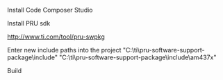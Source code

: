 
Install Code Composer Studio

Install PRU sdk

http://www.ti.com/tool/pru-swpkg

Enter new include paths into the project
    "C:\ti\pru-software-support-package\include"
    "C:\ti\pru-software-support-package\include\am437x"

Build